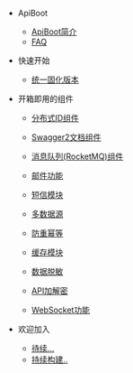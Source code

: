 - ApiBoot

  - [ApiBoot简介](list/ApiBoot简介.md)
  - [FAQ](/)
  
- 快速开始  

  - [统一固化版本](list/统一固化版本.md)
  
- 开箱即用的组件

  - [分布式ID组件](list/分布式ID组件.md)
  
  - [Swagger2文档组件](list/Swagger2组件)
  
  - [消息队列(RocketMQ)组件](list/阿里云消息队列(RocketMQ)组件)
  
  - [邮件功能](list/阿里云邮件服务开发组件.md)
  
  - [短信模块](list/阿里云国际短信开发组件.md)
  
  - [多数据源]()
  
  - [防重幂等]()
  
  - [缓存模块]()
  
  - [数据脱敏]()
  
  - [API加解密]()
  
  - [WebSocket功能]()
  
    


- 欢迎加入
    - [待续...](list/正在编写.md)
  - [持续构建..](list/正在编写.md)
  
    

